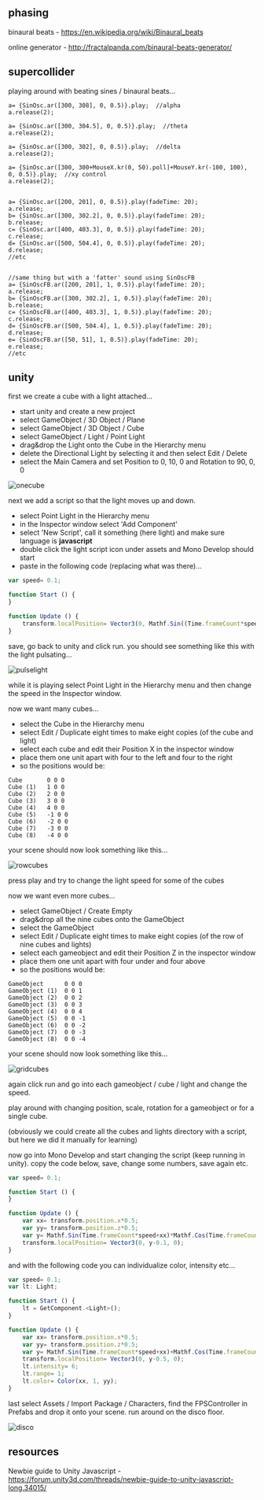 phasing
--------------------

binaural beats - <https://en.wikipedia.org/wiki/Binaural_beats>

online generator - <http://fractalpanda.com/binaural-beats-generator/>

supercollider
--

playing around with beating sines / binaural beats...

```supercollider
a= {SinOsc.ar([300, 308], 0, 0.5)}.play;  //alpha
a.release(2);

a= {SinOsc.ar([300, 304.5], 0, 0.5)}.play;  //theta
a.release(2);

a= {SinOsc.ar([300, 302], 0, 0.5)}.play;  //delta
a.release(2);

a= {SinOsc.ar([300, 300+MouseX.kr(0, 50).poll]+MouseY.kr(-100, 100), 0, 0.5)}.play;  //xy control
a.release(2);


a= {SinOsc.ar([200, 201], 0, 0.5)}.play(fadeTime: 20);
a.release;
b= {SinOsc.ar([300, 302.2], 0, 0.5)}.play(fadeTime: 20);
b.release;
c= {SinOsc.ar([400, 403.3], 0, 0.5)}.play(fadeTime: 20);
c.release;
d= {SinOsc.ar([500, 504.4], 0, 0.5)}.play(fadeTime: 20);
d.release;
//etc


//same thing but with a 'fatter' sound using SinOscFB
a= {SinOscFB.ar([200, 201], 1, 0.5)}.play(fadeTime: 20);
a.release;
b= {SinOscFB.ar([300, 302.2], 1, 0.5)}.play(fadeTime: 20);
b.release;
c= {SinOscFB.ar([400, 403.3], 1, 0.5)}.play(fadeTime: 20);
c.release;
d= {SinOscFB.ar([500, 504.4], 1, 0.5)}.play(fadeTime: 20);
d.release;
e= {SinOscFB.ar([50, 51], 1, 0.5)}.play(fadeTime: 20);
e.release;
//etc
```

unity
--

first we create a cube with a light attached...

* start unity and create a new project
* select GameObject / 3D Object / Plane
* select GameObject / 3D Object / Cube
* select GameObject / Light / Point Light
* drag&drop the Light onto the Cube in the Hierarchy menu
* delete the Directional Light by selecting it and then select Edit / Delete
* select the Main Camera and set Position to 0, 10, 0 and Rotation to 90, 0, 0

![onecube](01onecube.png?raw=true "onecube")

next we add a script so that the light moves up and down.

* select Point Light in the Hierarchy menu
* in the Inspector window select 'Add Component'
* select 'New Script', call it something (here light) and make sure language is **javascript**
* double click the light script icon under assets and Mono Develop should start
* paste in the following code (replacing what was there)...

```javascript
var speed= 0.1;

function Start () {
}

function Update () {
    transform.localPosition= Vector3(0, Mathf.Sin((Time.frameCount*speed)), 0);
}
```

save, go back to unity and click run. you should see something like this with the light pulsating...

![pulselight](02pulselight.png?raw=true "pulselight")

while it is playing select Point Light in the Hierarchy menu and then change the speed in the Inspector window.

now we want many cubes...

* select the Cube in the Hierarchy menu
* select Edit / Duplicate eight times to make eight copies (of the cube and light)
* select each cube and edit their Position X in the inspector window
* place them one unit apart with four to the left and four to the right
* so the positions would be:

```
Cube       0 0 0
Cube (1)   1 0 0
Cube (2)   2 0 0
Cube (3)   3 0 0
Cube (4)   4 0 0
Cube (5)   -1 0 0
Cube (6)   -2 0 0
Cube (7)   -3 0 0
Cube (8)   -4 0 0
```

your scene should now look something like this...

![rowcubes](03rowcubes.png?raw=true "rowcubes")

press play and try to change the light speed for some of the cubes

now we want even more cubes...

* select GameObject / Create Empty
* drag&drop all the nine cubes onto the GameObject
* select the GameObject
* select Edit / Duplicate eight times to make eight copies (of the row of nine cubes and lights)
* select each gameobject and edit their Position Z in the inspector window
* place them one unit apart with four under and four above
* so the positions would be:

```
GameObject      0 0 0
GameObject (1)  0 0 1
GameObject (2)  0 0 2
GameObject (3)  0 0 3
GameObject (4)  0 0 4
GameObject (5)  0 0 -1
GameObject (6)  0 0 -2
GameObject (7)  0 0 -3
GameObject (8)  0 0 -4
```

your scene should now look something like this...

![gridcubes](04gridcubes.png?raw=true "gridcubes")

again click run and go into each gameobject / cube / light and change the speed.

play around with changing position, scale, rotation for a gameobject or for a single cube.

(obviously we could create all the cubes and lights directory with a script, but here we did it manually for learning)

now go into Mono Develop and start changing the script (keep running in unity). copy the code below, save, change some numbers, save again etc.

```javascript
var speed= 0.1;

function Start () {
}

function Update () {
    var xx= transform.position.x*0.5;
    var yy= transform.position.z*0.5;
    var y= Mathf.Sin(Time.frameCount*speed+xx)*Mathf.Cos(Time.frameCount*speed+yy);
    transform.localPosition= Vector3(0, y-0.1, 0);
}
```

and with the following code you can individualize color, intensity etc...

```javascript
var speed= 0.1;
var lt: Light;

function Start () {
    lt = GetComponent.<Light>();
}

function Update () {
    var xx= transform.position.x*0.5;
    var yy= transform.position.z*0.5;
    var y= Mathf.Sin(Time.frameCount*speed+xx)+Mathf.Cos(Time.frameCount*speed+yy);
    transform.localPosition= Vector3(0, y-0.5, 0);
    lt.intensity= 6;
    lt.range= 1;
    lt.color= Color(xx, 1, yy);
}
```

last select Assets / Import Package / Characters, find the FPSController in Prefabs and drop it onto your scene. run around on the disco floor.

![disco](05disco.png?raw=true "disco")

resources
--

Newbie guide to Unity Javascript - <https://forum.unity3d.com/threads/newbie-guide-to-unity-javascript-long.34015/>
